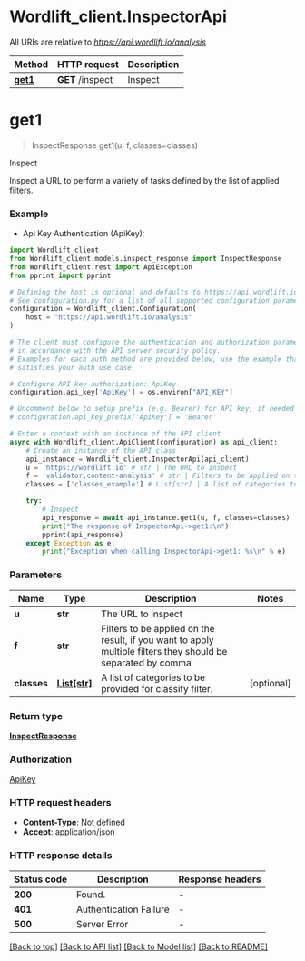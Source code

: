 # Wordlift_client.InspectorApi

All URIs are relative to *https://api.wordlift.io/analysis*

Method | HTTP request | Description
------------- | ------------- | -------------
[**get1**](InspectorApi.md#get1) | **GET** /inspect | Inspect


# **get1**
> InspectResponse get1(u, f, classes=classes)

Inspect

Inspect a URL to perform a variety of tasks defined by the list of applied filters.

### Example

* Api Key Authentication (ApiKey):

```python
import Wordlift_client
from Wordlift_client.models.inspect_response import InspectResponse
from Wordlift_client.rest import ApiException
from pprint import pprint

# Defining the host is optional and defaults to https://api.wordlift.io/analysis
# See configuration.py for a list of all supported configuration parameters.
configuration = Wordlift_client.Configuration(
    host = "https://api.wordlift.io/analysis"
)

# The client must configure the authentication and authorization parameters
# in accordance with the API server security policy.
# Examples for each auth method are provided below, use the example that
# satisfies your auth use case.

# Configure API key authorization: ApiKey
configuration.api_key['ApiKey'] = os.environ["API_KEY"]

# Uncomment below to setup prefix (e.g. Bearer) for API key, if needed
# configuration.api_key_prefix['ApiKey'] = 'Bearer'

# Enter a context with an instance of the API client
async with Wordlift_client.ApiClient(configuration) as api_client:
    # Create an instance of the API class
    api_instance = Wordlift_client.InspectorApi(api_client)
    u = 'https://wordlift.io' # str | The URL to inspect
    f = 'validator,content-analysis' # str | Filters to be applied on the result, if you want to apply multiple filters they should be separated by comma
    classes = ['classes_example'] # List[str] | A list of categories to be provided for classify filter. (optional)

    try:
        # Inspect
        api_response = await api_instance.get1(u, f, classes=classes)
        print("The response of InspectorApi->get1:\n")
        pprint(api_response)
    except Exception as e:
        print("Exception when calling InspectorApi->get1: %s\n" % e)
```



### Parameters


Name | Type | Description  | Notes
------------- | ------------- | ------------- | -------------
 **u** | **str**| The URL to inspect | 
 **f** | **str**| Filters to be applied on the result, if you want to apply multiple filters they should be separated by comma | 
 **classes** | [**List[str]**](str.md)| A list of categories to be provided for classify filter. | [optional] 

### Return type

[**InspectResponse**](InspectResponse.md)

### Authorization

[ApiKey](../README.md#ApiKey)

### HTTP request headers

 - **Content-Type**: Not defined
 - **Accept**: application/json

### HTTP response details

| Status code | Description | Response headers |
|-------------|-------------|------------------|
**200** | Found. |  -  |
**401** | Authentication Failure |  -  |
**500** | Server Error |  -  |

[[Back to top]](#) [[Back to API list]](../README.md#documentation-for-api-endpoints) [[Back to Model list]](../README.md#documentation-for-models) [[Back to README]](../README.md)

